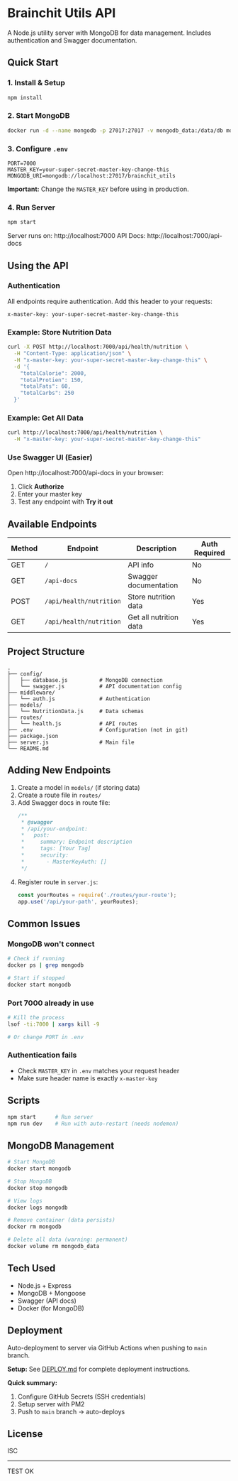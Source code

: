 # Brainchit Utils API

A Node.js utility server with MongoDB for data management. Includes authentication and Swagger documentation.

## Quick Start

### 1. Install & Setup

```bash
npm install
```

### 2. Start MongoDB

```bash
docker run -d --name mongodb -p 27017:27017 -v mongodb_data:/data/db mongo:latest
```

### 3. Configure `.env`

```env
PORT=7000
MASTER_KEY=your-super-secret-master-key-change-this
MONGODB_URI=mongodb://localhost:27017/brainchit_utils
```

**Important:** Change the `MASTER_KEY` before using in production.

### 4. Run Server

```bash
npm start
```

Server runs on: http://localhost:7000
API Docs: http://localhost:7000/api-docs

## Using the API

### Authentication

All endpoints require authentication. Add this header to your requests:

```
x-master-key: your-super-secret-master-key-change-this
```

### Example: Store Nutrition Data

```bash
curl -X POST http://localhost:7000/api/health/nutrition \
  -H "Content-Type: application/json" \
  -H "x-master-key: your-super-secret-master-key-change-this" \
  -d '{
    "totalCalorie": 2000,
    "totalProtien": 150,
    "totalFats": 60,
    "totalCarbs": 250
  }'
```

### Example: Get All Data

```bash
curl http://localhost:7000/api/health/nutrition \
  -H "x-master-key: your-super-secret-master-key-change-this"
```

### Use Swagger UI (Easier)

Open http://localhost:7000/api-docs in your browser:
1. Click **Authorize**
2. Enter your master key
3. Test any endpoint with **Try it out**

## Available Endpoints

| Method | Endpoint | Description | Auth Required |
|--------|----------|-------------|---------------|
| GET | `/` | API info | No |
| GET | `/api-docs` | Swagger documentation | No |
| POST | `/api/health/nutrition` | Store nutrition data | Yes |
| GET | `/api/health/nutrition` | Get all nutrition data | Yes |

## Project Structure

```
.
├── config/
│   ├── database.js          # MongoDB connection
│   └── swagger.js           # API documentation config
├── middleware/
│   └── auth.js              # Authentication
├── models/
│   └── NutritionData.js     # Data schemas
├── routes/
│   └── health.js            # API routes
├── .env                     # Configuration (not in git)
├── package.json
├── server.js                # Main file
└── README.md
```

## Adding New Endpoints

1. Create a model in `models/` (if storing data)
2. Create a route file in `routes/`
3. Add Swagger docs in route file:
   ```javascript
   /**
    * @swagger
    * /api/your-endpoint:
    *   post:
    *     summary: Endpoint description
    *     tags: [Your Tag]
    *     security:
    *       - MasterKeyAuth: []
    */
   ```
4. Register route in `server.js`:
   ```javascript
   const yourRoutes = require('./routes/your-route');
   app.use('/api/your-path', yourRoutes);
   ```

## Common Issues

### MongoDB won't connect
```bash
# Check if running
docker ps | grep mongodb

# Start if stopped
docker start mongodb
```

### Port 7000 already in use
```bash
# Kill the process
lsof -ti:7000 | xargs kill -9

# Or change PORT in .env
```

### Authentication fails
- Check `MASTER_KEY` in `.env` matches your request header
- Make sure header name is exactly `x-master-key`

## Scripts

```bash
npm start      # Run server
npm run dev    # Run with auto-restart (needs nodemon)
```

## MongoDB Management

```bash
# Start MongoDB
docker start mongodb

# Stop MongoDB
docker stop mongodb

# View logs
docker logs mongodb

# Remove container (data persists)
docker rm mongodb

# Delete all data (warning: permanent)
docker volume rm mongodb_data
```

## Tech Used

- Node.js + Express
- MongoDB + Mongoose
- Swagger (API docs)
- Docker (for MongoDB)

## Deployment

Auto-deployment to server via GitHub Actions when pushing to `main` branch.

**Setup:** See [DEPLOY.md](DEPLOY.md) for complete deployment instructions.

**Quick summary:**
1. Configure GitHub Secrets (SSH credentials)
2. Setup server with PM2
3. Push to `main` branch → auto-deploys

## License

ISC

---

TEST OK
